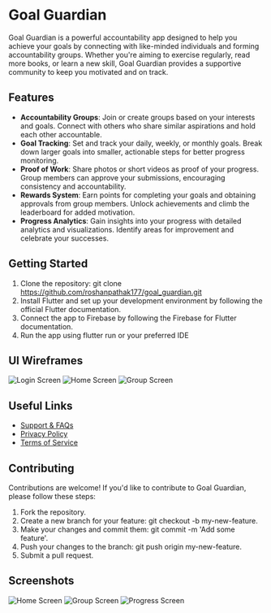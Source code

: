 # Goal Guardian

Goal Guardian is a powerful accountability app designed to help you achieve your goals by connecting with like-minded individuals and forming accountability groups. Whether you're aiming to exercise regularly, read more books, or learn a new skill, Goal Guardian provides a supportive community to keep you motivated and on track.

## Features

- **Accountability Groups**: Join or create groups based on your interests and goals. Connect with others who share similar aspirations and hold each other accountable.
- **Goal Tracking**: Set and track your daily, weekly, or monthly goals. Break down larger goals into smaller, actionable steps for better progress monitoring.
- **Proof of Work**: Share photos or short videos as proof of your progress. Group members can approve your submissions, encouraging consistency and accountability.
- **Rewards System**: Earn points for completing your goals and obtaining approvals from group members. Unlock achievements and climb the leaderboard for added motivation.
- **Progress Analytics**: Gain insights into your progress with detailed analytics and visualizations. Identify areas for improvement and celebrate your successes.

## Getting Started

1. Clone the repository: git clone https://github.com/roshanpathak177/goal_guardian.git
2. Install Flutter and set up your development environment by following the official Flutter documentation.
3. Connect the app to Firebase by following the Firebase for Flutter documentation.
4. Run the app using flutter run or your preferred IDE

## UI Wireframes

![Login Screen](https://example.com/login-screen.png)
![Home Screen](https://example.com/home-screen.png)
![Group Screen](https://example.com/group-screen.png)

## Useful Links


- [Support & FAQs](https://goalguardian.com/support)
- [Privacy Policy](https://goalguardian.com/privacy)
- [Terms of Service](https://goalguardian.com/terms)

## Contributing

Contributions are welcome! If you'd like to contribute to Goal Guardian, please follow these steps:

1. Fork the repository.
2. Create a new branch for your feature: git checkout -b my-new-feature.
3. Make your changes and commit them: git commit -m 'Add some feature'.
4. Push your changes to the branch: git push origin my-new-feature.
5. Submit a pull request.

## Screenshots

![Home Screen](https://example.com/home-screen.png)
![Group Screen](https://example.com/group-screen.png)
![Progress Screen](https://example.com/progress-screen.png)
